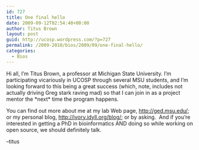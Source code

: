 ```yaml
---
id: 727
title: One final hello
date: 2009-09-12T02:54:40+00:00
author: Titus Brown
layout: post
guid: http://ucosp.wordpress.com/?p=727
permalink: /2009-2010/bios/2009/09/one-final-hello/
categories:
  - Bios
---
```

Hi all, I&#8217;m Titus Brown, a professor at Michigan State University. I&#8217;m participating vicariously in UCOSP through several MSU students, and I&#8217;m looking forward to this being a great success (which, note, includes not actually driving Greg stark raving mad) so that I can join in as a project mentor the \*next\* time the program happens.

You can find out more about me at my lab Web page, http://ged.msu.edu/; or my personal blog, http://ivory.idyll.org/blog/; or by asking.  And if you&#8217;re interested in getting a PhD in bioinformatics AND doing so while working on open source, we should definitely talk.

&#8211;titus